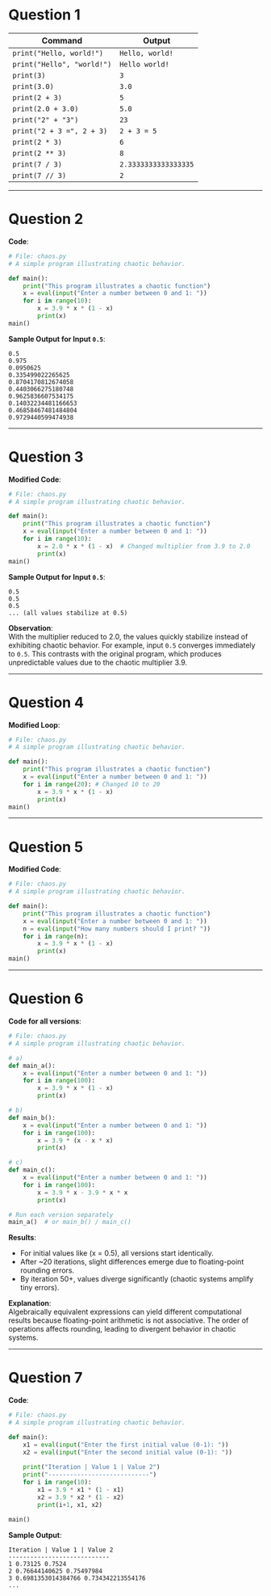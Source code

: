 # **Question 1**  

| **Command**                  | **Output**                     |  
|------------------------------|--------------------------------|  
| `print("Hello, world!")`      | `Hello, world!`                |  
| `print("Hello", "world!")`    | `Hello world!`                 |  
| `print(3)`                    | `3`                           |  
| `print(3.0)`                  | `3.0`                         |  
| `print(2 + 3)`                | `5`                           |  
| `print(2.0 + 3.0)`            | `5.0`                         |  
| `print("2" + "3")`            | `23`                          |  
| `print("2 + 3 =", 2 + 3)`     | `2 + 3 = 5`                   |  
| `print(2 * 3)`                | `6`                           |  
| `print(2 ** 3)`               | `8`                           |  
| `print(7 / 3)`                | `2.3333333333333335`          |  
| `print(7 // 3)`               | `2`                           |  

---

# **Question 2**  
**Code**:  
```python
# File: chaos.py 
# A simple program illustrating chaotic behavior.

def main():
    print("This program illustrates a chaotic function")
    x = eval(input("Enter a number between 0 and 1: "))
    for i in range(10):
        x = 3.9 * x * (1 - x)
        print(x)
main()
```  
**Sample Output for Input `0.5`**:  
```
0.5
0.975
0.0950625
0.335499022265625
0.8704170812674058
0.4403066275180748
0.9625836607534175
0.14032234481166653
0.46858467481484804
0.9729440599474938
```  

---

# **Question 3**  
**Modified Code**:  
```python
# File: chaos.py 
# A simple program illustrating chaotic behavior.

def main():
    print("This program illustrates a chaotic function")
    x = eval(input("Enter a number between 0 and 1: "))
    for i in range(10):
        x = 2.0 * x * (1 - x)  # Changed multiplier from 3.9 to 2.0
        print(x)
main()

```  
**Sample Output for Input `0.5`**:  
```
0.5
0.5
0.5
... (all values stabilize at 0.5)
```  
**Observation**:  
With the multiplier reduced to 2.0, the values quickly stabilize instead of exhibiting chaotic behavior. For example, input `0.5` converges immediately to `0.5`. This contrasts with the original program, which produces unpredictable values due to the chaotic multiplier 3.9.

---

# **Question 4**  
**Modified Loop**:  
```python
# File: chaos.py 
# A simple program illustrating chaotic behavior.

def main():
    print("This program illustrates a chaotic function")
    x = eval(input("Enter a number between 0 and 1: "))
    for i in range(20): # Changed 10 to 20
        x = 3.9 * x * (1 - x)
        print(x)
main()
```  

---

# **Question 5**  
**Modified Code**:  
```python
# File: chaos.py 
# A simple program illustrating chaotic behavior.

def main():
    print("This program illustrates a chaotic function")
    x = eval(input("Enter a number between 0 and 1: "))
    n = eval(input("How many numbers should I print? "))
    for i in range(n):
        x = 3.9 * x * (1 - x)
        print(x)
main()
```

---

# **Question 6**  
**Code for all versions**:  
```python
# File: chaos.py 
# A simple program illustrating chaotic behavior.

# a)
def main_a():
    x = eval(input("Enter a number between 0 and 1: "))
    for i in range(100):
        x = 3.9 * x * (1 - x)
        print(x)

# b)
def main_b():
    x = eval(input("Enter a number between 0 and 1: "))
    for i in range(100):
        x = 3.9 * (x - x * x)
        print(x)

# c)
def main_c():
    x = eval(input("Enter a number between 0 and 1: "))
    for i in range(100):
        x = 3.9 * x - 3.9 * x * x
        print(x)

# Run each version separately
main_a()  # or main_b() / main_c()
```  

**Results**:  
- For initial values like \(x = 0.5\), all versions start identically.  
- After ~20 iterations, slight differences emerge due to floating-point rounding errors.  
- By iteration 50+, values diverge significantly (chaotic systems amplify tiny errors).  

**Explanation**:  
Algebraically equivalent expressions can yield different computational results because floating-point arithmetic is not associative. The order of operations affects rounding, leading to divergent behavior in chaotic systems.  

---

# **Question 7**
**Code**:  
```python
# File: chaos.py 
# A simple program illustrating chaotic behavior.

def main():
    x1 = eval(input("Enter the first initial value (0-1): "))
    x2 = eval(input("Enter the second initial value (0-1): "))
    
    print("Iteration | Value 1 | Value 2")
    print("----------------------------")
    for i in range(10):
        x1 = 3.9 * x1 * (1 - x1)
        x2 = 3.9 * x2 * (1 - x2)
        print(i+1, x1, x2)

main()
```  

**Sample Output**:  
```
Iteration | Value 1 | Value 2
----------------------------
1 0.73125 0.7524
2 0.76644140625 0.75497984
3 0.6981353014384766 0.734342213554176
...
```  
